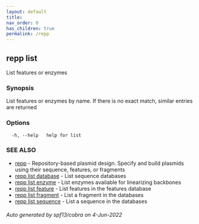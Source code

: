 ```yaml
---
layout: default
title: 
nav_order: 0
has_children: true
permalink: /repp
---
```

## repp list

List features or enzymes

### Synopsis

List features or enzymes by name.
If there is no exact match, similar entries are returned

### Options

```
  -h, --help   help for list
```

### SEE ALSO

* [repp](repp)	 - 
Repository-based plasmid design. Specify and build plasmids using
their sequence, features, or fragments
* [repp list database](repp_list_database)	 - List sequence databases
* [repp list enzyme](repp_list_enzyme)	 - List enzymes available for linearizing backbones
* [repp list feature](repp_list_feature)	 - List features in the features database
* [repp list fragment](repp_list_fragment)	 - List a fragment in the databases
* [repp list sequence](repp_list_sequence)	 - List a sequence in the databases

###### Auto generated by spf13/cobra on 4-Jun-2022
